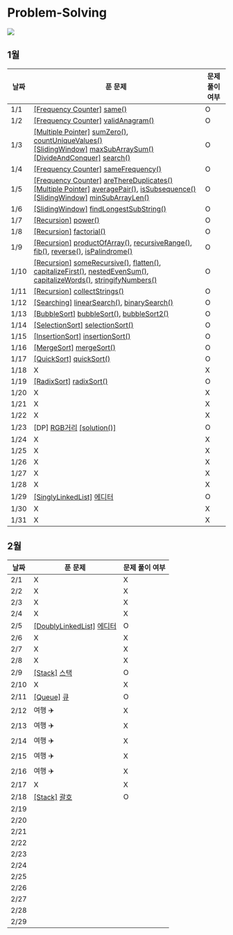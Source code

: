 # Problem-Solving

![](https://api.mosu.blog/Oneday-OneAlgorithm/LeeJoongGon?since=2024-01-01&until=2024-02-29)

## 1월

| 날짜 | 푼 문제                                                                                                                                                                                                                                                                                                                                                                                                                 | 문제 풀이 여부 |
| ---- | ----------------------------------------------------------------------------------------------------------------------------------------------------------------------------------------------------------------------------------------------------------------------------------------------------------------------------------------------------------------------------------------------------------------------- | -------------- |
| 1/1  | [[Frequency Counter]](./FrequencyCounter/FrequecyCounter.md) [same()](./FrequencyCounter/same.ts)                                                                                                                                                                                                                                                                                                                       | O              |
| 1/2  | [[Frequency Counter]](./FrequencyCounter/FrequecyCounter.md) [validAnagram()](./FrequencyCounter/validAnagram.ts)                                                                                                                                                                                                                                                                                                       | O              |
| 1/3  | [[Multiple Pointer]](./MultiplePointer/MultiplePointer.md) [sumZero()](./MultiplePointer/sumZero.ts), [countUniqueValues()](./MultiplePointer/countUniqueValues.ts) <br/> [[SlidingWindow]](./SlidingWindow/SlidingWindow.md) [maxSubArraySum()](./SlidingWindow/maxSubArraySum.ts) <br/> [[DivideAndConquer]](./DivideAndConquer/DivideAndConquer.md) [search()](./DivideAndConquer/search.ts)                         | O              |
| 1/4  | [[Frequency Counter]](./FrequencyCounter/FrequecyCounter.md) [sameFrequency()](./FrequencyCounter/sameFrequency.ts)                                                                                                                                                                                                                                                                                                     | O              |
| 1/5  | [[Frequency Counter]](./FrequencyCounter/FrequecyCounter.md) [areThereDuplicates()](./FrequencyCounter/areThereDuplicates.ts) <br/> [[Multiple Pointer]](./MultiplePointer/MultiplePointer.md) [averagePair()](./MultiplePointer/averagePair.ts), [isSubsequence()](./MultiplePointer/isSubsequence.ts) <br/> [[SlidingWindow]](./SlidingWindow/SlidingWindow.md) [minSubArrayLen()](./SlidingWindow/minSubArrayLen.ts) | O              |
| 1/6  | [[SlidingWindow]](./SlidingWindow/SlidingWindow.md) [findLongestSubString()](./SlidingWindow/findLongestSubString.ts)                                                                                                                                                                                                                                                                                                   | O              |
| 1/7  | [[Recursion]](./Recursion/Recursion.md) [power()](./Recursion/power.ts)                                                                                                                                                                                                                                                                                                                                                 | O              |
| 1/8  | [[Recursion]](./Recursion/Recursion.md) [factorial()](./Recursion/factorial.ts)                                                                                                                                                                                                                                                                                                                                         | O              |
| 1/9  | [[Recursion]](./Recursion/Recursion.md) [productOfArray()](./Recursion/productOfArray.ts), [recursiveRange()](./Recursion/recursiveRange.ts), [fib()](./Recursion/fib.ts), [reverse()](./Recursion/reverse.ts), [isPalindrome()](./Recursion/isPalindrome.ts)                                                                                                                                                           | O              |
| 1/10 | [[Recursion]](./Recursion/Recursion.md) [someRecursive()](./Recursion/someRecursive.ts), [flatten()](./Recursion/flatten.ts), [capitalizeFirst()](./Recursion/capitalizeFirst.ts), [nestedEvenSum()](./Recursion/nestedEvenSum.ts), [capitalizeWords()](./Recursion/capitalizeWords.ts), [stringifyNumbers()](./Recursion/stringifyNumbers.ts)                                                                          | O              |
| 1/11 | [[Recursion]](./Recursion/Recursion.md) [collectStrings()](./Recursion/collectStrings.ts)                                                                                                                                                                                                                                                                                                                               | O              |
| 1/12 | [[Searching]](./Search/Search.md) [linearSearch()](./Search/linearSearch.ts), [binarySearch()](./Search/binarySearch.ts)                                                                                                                                                                                                                                                                                                | O              |
| 1/13 | [[BubbleSort]](./Sorting/bubbleSort.ts) [bubbleSort()](./Sorting/bubbleSort.ts), [bubbleSort2()](./Sorting/bubbleSort2.ts)                                                                                                                                                                                                                                                                                              | O              |
| 1/14 | [[SelectionSort]](./Sorting/SelectionSort.md) [selectionSort()](./Sorting/selectionSort.ts)                                                                                                                                                                                                                                                                                                                             | O              |
| 1/15 | [[InsertionSort]](./Sorting/InsertionSort.md) [insertionSort()](./Sorting/insertionSort.ts)                                                                                                                                                                                                                                                                                                                             | O              |
| 1/16 | [[MergeSort]](./Sorting/MergeSort.md) [mergeSort()](./Sorting/mergeSort.ts)                                                                                                                                                                                                                                                                                                                                             | O              |
| 1/17 | [[QuickSort]](./Sorting/QuickSort.md) [quickSort()](./Sorting/quickSort.ts)                                                                                                                                                                                                                                                                                                                                             | O              |
| 1/18 | X                                                                                                                                                                                                                                                                                                                                                                                                                       | X              |
| 1/19 | [[RadixSort]](./Sorting/radixSort.ts) [radixSort()](./Sorting/radixSort.ts)                                                                                                                                                                                                                                                                                                                                             | O              |
| 1/20 | X                                                                                                                                                                                                                                                                                                                                                                                                                       | X              |
| 1/21 | X                                                                                                                                                                                                                                                                                                                                                                                                                       | X              |
| 1/22 | X                                                                                                                                                                                                                                                                                                                                                                                                                       | X              |
| 1/23 | [DP] [RGB거리](https://www.acmicpc.net/problem/1149) [[solution()]](./DynamicProgramming/1149.js)                                                                                                                                                                                                                                                                                                                       | O              |
| 1/24 | X                                                                                                                                                                                                                                                                                                                                                                                                                       | X              |
| 1/25 | X                                                                                                                                                                                                                                                                                                                                                                                                                       | X              |
| 1/26 | X                                                                                                                                                                                                                                                                                                                                                                                                                       | X              |
| 1/27 | X                                                                                                                                                                                                                                                                                                                                                                                                                       | X              |
| 1/28 | X                                                                                                                                                                                                                                                                                                                                                                                                                       | X              |
| 1/29 | [[SinglyLinkedList]](./DataStructure/SinglyLinkedList/SinglyLinkedList.md) [에디터](https://www.acmicpc.net/problem/1406)                                                                                                                                                                                                                                                                                               | O              |
| 1/30 | X                                                                                                                                                                                                                                                                                                                                                                                                                       | X              |
| 1/31 | X                                                                                                                                                                                                                                                                                                                                                                                                                       | X              |

## 2월

| 날짜 | 푼 문제                                                                                                                   | 문제 풀이 여부 |
| ---- | ------------------------------------------------------------------------------------------------------------------------- | -------------- |
| 2/1  | X                                                                                                                         | X              |
| 2/2  | X                                                                                                                         | X              |
| 2/3  | X                                                                                                                         | X              |
| 2/4  | X                                                                                                                         | X              |
| 2/5  | [[DoublyLinkedList]](./DataStructure/DoublyLinkedList/DoublyLinkedList.md) [에디터](https://www.acmicpc.net/problem/1406) | O              |
| 2/6  | X                                                                                                                         | X              |
| 2/7  | X                                                                                                                         | X              |
| 2/8  | X                                                                                                                         | X              |
| 2/9  | [[Stack]](./DataStructure/Stack/Stack.md) [스택](https://www.acmicpc.net/problem/10828)                                   | O              |
| 2/10 | X                                                                                                                         | X              |
| 2/11 | [[Queue]](./DataStructure/Queue/Queue.md) [큐](https://www.acmicpc.net/problem/10845)                                     | O              |
| 2/12 | 여행 ✈️                                                                                                                   | X              |
| 2/13 | 여행 ✈️                                                                                                                   | X              |
| 2/14 | 여행 ✈️                                                                                                                   | X              |
| 2/15 | 여행 ✈️                                                                                                                   | X              |
| 2/16 | 여행 ✈️                                                                                                                   | X              |
| 2/17 | X                                                                                                                         | X              |
| 2/18 | [[Stack]](./DataStructure/Stack/Stack.md) [괄호](https://www.acmicpc.net/problem/9012)                                    | O              |
| 2/19 |                                                                                                                           |                |
| 2/20 |                                                                                                                           |                |
| 2/21 |                                                                                                                           |                |
| 2/22 |                                                                                                                           |                |
| 2/23 |                                                                                                                           |                |
| 2/24 |                                                                                                                           |                |
| 2/25 |                                                                                                                           |                |
| 2/26 |                                                                                                                           |                |
| 2/27 |                                                                                                                           |                |
| 2/28 |                                                                                                                           |                |
| 2/29 |                                                                                                                           |                |
